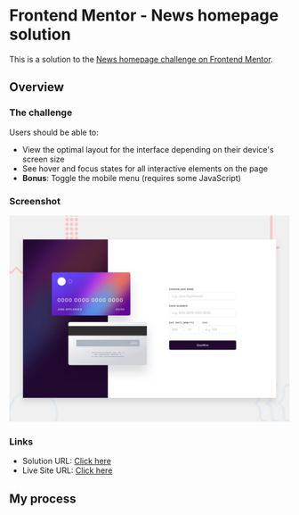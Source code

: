 # Frontend Mentor - News homepage solution

This is a solution to the [News homepage challenge on Frontend Mentor](https://www.frontendmentor.io/challenges/interactive-card-details-form-XpS8cKZDWw).


## Overview

### The challenge

Users should be able to:

- View the optimal layout for the interface depending on their device's screen size
- See hover and focus states for all interactive elements on the page
- **Bonus**: Toggle the mobile menu (requires some JavaScript)

### Screenshot

![Design preview for the News homepage coding challenge](./design/desktop-preview.jpg)



### Links

- Solution URL: [Click here](https://www.frontendmentor.io/solutions/interactivecarddetailsform-tailwind-_aHATE6wqE)
- Live Site URL: [Click here](https://interactive-card-details-form-vue-and-tailwind.vercel.app/)

## My process

